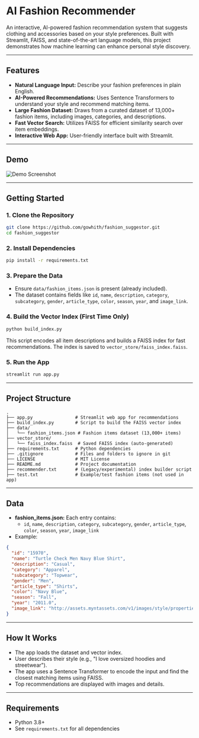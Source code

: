 # AI Fashion Recommender

An interactive, AI-powered fashion recommendation system that suggests clothing and accessories based on your style preferences. Built with Streamlit, FAISS, and state-of-the-art language models, this project demonstrates how machine learning can enhance personal style discovery.

---

## Features
- **Natural Language Input:** Describe your fashion preferences in plain English.
- **AI-Powered Recommendations:** Uses Sentence Transformers to understand your style and recommend matching items.
- **Large Fashion Dataset:** Draws from a curated dataset of 13,000+ fashion items, including images, categories, and descriptions.
- **Fast Vector Search:** Utilizes FAISS for efficient similarity search over item embeddings.
- **Interactive Web App:** User-friendly interface built with Streamlit.

---

## Demo
![Demo Screenshot](https://via.placeholder.com/800x400?text=Demo+Screenshot)

---

## Getting Started

### 1. Clone the Repository
```bash
git clone https://github.com/gowhith/fashion_suggestor.git
cd fashion_suggestor
```

### 2. Install Dependencies
```bash
pip install -r requirements.txt
```

### 3. Prepare the Data
- Ensure `data/fashion_items.json` is present (already included).
- The dataset contains fields like `id`, `name`, `description`, `category`, `subcategory`, `gender`, `article_type`, `color`, `season`, `year`, and `image_link`.

### 4. Build the Vector Index (First Time Only)
```bash
python build_index.py
```
This script encodes all item descriptions and builds a FAISS index for fast recommendations. The index is saved to `vector_store/faiss_index.faiss`.

### 5. Run the App
```bash
streamlit run app.py
```

---

## Project Structure
```
.
├── app.py                # Streamlit web app for recommendations
├── build_index.py        # Script to build the FAISS vector index
├── data/
│   └── fashion_items.json # Fashion items dataset (13,000+ items)
├── vector_store/
│   └── faiss_index.faiss  # Saved FAISS index (auto-generated)
├── requirements.txt      # Python dependencies
├── .gitignore            # Files and folders to ignore in git
├── LICENSE               # MIT License
├── README.md             # Project documentation
├── recommender.txt       # (Legacy/experimental) index builder script
├── test.txt              # Example/test fashion items (not used in app)
```

---

## Data
- **fashion_items.json:** Each entry contains:
  - `id`, `name`, `description`, `category`, `subcategory`, `gender`, `article_type`, `color`, `season`, `year`, `image_link`
- Example:
```json
{
  "id": "15970",
  "name": "Turtle Check Men Navy Blue Shirt",
  "description": "Casual",
  "category": "Apparel",
  "subcategory": "Topwear",
  "gender": "Men",
  "article_type": "Shirts",
  "color": "Navy Blue",
  "season": "Fall",
  "year": "2011.0",
  "image_link": "http://assets.myntassets.com/v1/images/style/properties/7a5b82d1372a7a5c6de67ae7a314fd91_images.jpg"
}
```

---

## How It Works
- The app loads the dataset and vector index.
- User describes their style (e.g., "I love oversized hoodies and streetwear").
- The app uses a Sentence Transformer to encode the input and find the closest matching items using FAISS.
- Top recommendations are displayed with images and details.

---

## Requirements
- Python 3.8+
- See `requirements.txt` for all dependencies

